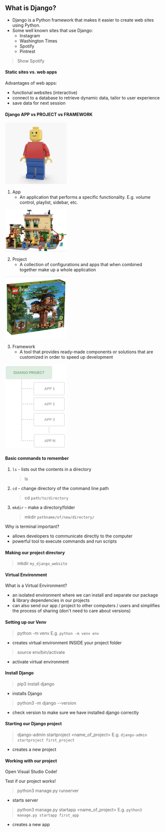 ## What is Django?

- Django is a Python framework that makes it easier to create web sites using Python.
- Some well known sites that use Django:
  - Instagram
  - Washington Times
  - Spotify
  - Pintrest

> Show Spotify

#### Static sites vs. web apps

Advantages of web apps:

- functional websites (interactive)
- connect to a database to retrieve dynamic data, tailor to user experience
- save data for next session

#### Django APP vs PROJECT vs FRAMEWORK

<img src="../assets/lego_man.png" alt="app" width="200px">

1. App
   - An application that performs a specific functionality. E.g. volume control, playlist, sidebar, etc.

<img src="../assets/lego_project.png" alt="project" width="200px">

2. Project
   - A collection of configurations and apps that when combined together make up a whole application

<img src="../assets/lego_framework.png" alt="framework" width="200px">

3. Framework
   - A tool that provides ready-made components or solutions that are customized in order to speed up development

<img src="../assets/app_vs_project.png" alt="framework" width="200px">

#### Basic commands to remember

1. `ls` - lists out the contents in a directory

   > ls

2. `cd` - change directory of the command line path

   > cd `path/to/directory`

3. `mkdir` - make a directory/folder
   > mkdir `pathname/of/new/directory/`

Why is terminal important?

- allows developers to communicate directly to the computer
- powerful tool to execute commands and run scripts

#### Making our project directory

> mkdir `my_django_website`

#### Virtual Environment

What is a Virtual Environment?

- an isolated environment where we can install and separate our package & library dependencies in our projects
- can also send our app / project to other computers / users and simplifies the process of sharing (don't need to care about versions)

#### Setting up our Venv

> python -m venv <name>
> E.g. `python -m venv env`

- creates virtual environment INSIDE your project folder

> source env/bin/activate

- activate virtual environment

#### Install Django

> pip3 install django

- installs Django

> python3 -m django --version

- check version to make sure we have installed django correctly

#### Starting our Django project

> django-admin startproject <name_of_project>
> E.g. `django-admin startproject first_project`

- creates a new project

#### Working with our project

Open Visual Studio Code!

Test if our project works!

> python3 manage.py runserver

- starts server

> python3 manage.py startapp <name_of_project>
> E.g. `python3 manage.py startapp first_app`

- creates a new app
